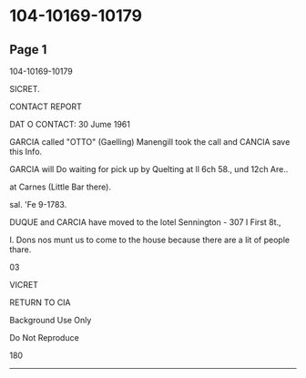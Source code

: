 # 104-10169-10179

## Page 1

104-10169-10179

SICRET.

CONTACT REPORT

DAT O CONTACT: 30 Jume 1961

GARCIA called "OTTO" (Gaelling) Manengill took the call and CANClA save this Info.

GARCIA will Do waiting for pick up by Quelting at ll 6ch 58., und 12ch Are..

at Carnes (Little Bar there).

sal. 'Fe 9-1783.

DUQUE and CARCIA have moved to the lotel Sennington - 307 I First 8t.,

I. Dons nos munt us to come to the house because there are a lit of people thare.

03

VICRET

RETURN TO CIA

Background Use Only

Do Not Reproduce

180

---

